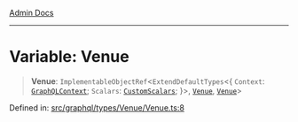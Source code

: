 [Admin Docs](/)

***

# Variable: Venue

> **Venue**: `ImplementableObjectRef`\<`ExtendDefaultTypes`\<\{ `Context`: [`GraphQLContext`](../../../../context/type-aliases/GraphQLContext.md); `Scalars`: [`CustomScalars`](../../../../scalars/type-aliases/CustomScalars.md); \}\>, [`Venue`](../type-aliases/Venue.md), [`Venue`](../type-aliases/Venue.md)\>

Defined in: [src/graphql/types/Venue/Venue.ts:8](https://github.com/PratapRathi/talawa-api/blob/d256975b8804135eeae09572d0d303ebdab3b3d4/src/graphql/types/Venue/Venue.ts#L8)
